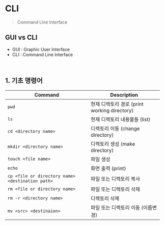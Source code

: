# CLI

> Command Line Interface

## GUI vs CLI

- GUI : Graphic User Interface
- CLI : Command Line Interface

<br/>

## 1. 기초 명령어

| Command                                          | Description                                  |
| ------------------------------------------------ | -------------------------------------------- |
| `pwd`                                            | 현재 디렉토리 경로 (print working directory) |
| `ls`                                             | 현재 디렉토리 내용물들 (list)                |
| `cd <directory name>`                            | 디렉토리 이동 (change directory)             |
| `mkdir <directory name>`                         | 디렉토리 생성 (make directory)               |
| `touch <file name>`                              | 파일 생성                                    |
| `echo`                                           | 화면 출력 (print)                            |
| `cp <file or directory name> <destination path>` | 파일 또는 디렉토리 복사                      |
| `rm <file or directory name>`                    | 파일 또는 디렉토리 삭제                      |
| `rm -r <directory name>`                         | 디렉토리 삭제                                |
| `mv <src> <destinaion>`                          | 파일 또는 디렉토리 이동 (이름변경)           |